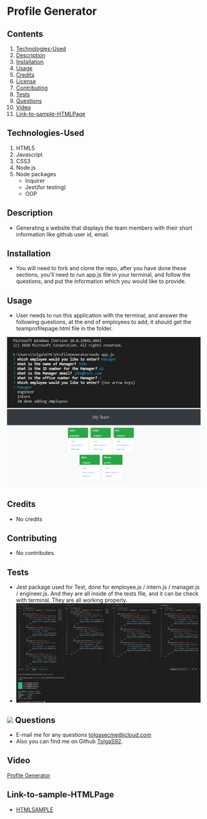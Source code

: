 # Profile Generator

## Contents

1. [Technologies-Used](#Technologies-Used)
2. [Description](#Description)
3. [Installation](#Installation)
4. [Usage](#Usage)
5. [Credits](#Credits)
6. [License](#License)
7. [Contributing](#Contributing)
8. [Tests](#Tests)
9. [Questions](#Questions)
9. [Video](#Video)
10. [Link-to-sample-HTMLPage](#Link-to-sample-HTMLPage)

## Technologies-Used
1. HTML5
2. Javascript
3. CSS3
4. Node.js
5. Node packages
	* Inquirer
	* Jest(for testing)
    * OOP

## Description 
- Generating a website that displays the team members with their short information like github user id, email. 

## Installation
- You will need to fork and clone the repo, after you have done these sections, you'll need to run app.js file in your terminal, and follow the questions, and put the information which you would like to provide.

## Usage
- User needs to run this application with the terminal, and answer the following questions, at the end of employees to add, it should get the teamprofilepage.html file in the folder.

![Terminal](./Assets/Terminalquestions.png)
![RenderedHtmlPAge](./Assets/GeneratedHTML.png)

## Credits
- No credits

## Contributing
- No contributes.

## Tests
- Jest package used for Test,  done for employee.js / intern.js / manager.js / engineer.js. And they are all inside of the tests file, and it can be check with terminal. They are all working properly.
- ![TEST](./Assets/Testrun.png)

## <img src="https://icons.iconarchive.com/icons/social-media-icons/social-buntings/48/Aim-icon.png">  Questions
- E-mail me for any questions [tolgasecme@icloud.com](mailto:tolgasecme@icloud.com)
- Also you can find me on Github [TolgaS92](https://github.com/TolgaS92).

## Video
[Profile Generator](https://drive.google.com/file/d/1S3BVNxQC4FdMYeQ5PpoEBzEQuRRNzTAU/view?usp=sharing)

## Link-to-sample-HTMLPage

- [HTMLSAMPLE](https://github.com/TolgaS92/ProfileGenerator/blob/main/TeamProfilePage/TeamProfileGenerated.html)